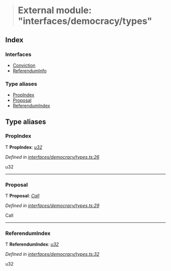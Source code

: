 > # External module: "interfaces/democracy/types"

## Index

### Interfaces

* [Conviction](../interfaces/_interfaces_democracy_types_.conviction.md)
* [ReferendumInfo](../interfaces/_interfaces_democracy_types_.referenduminfo.md)

### Type aliases

* [PropIndex](_interfaces_democracy_types_.md#propindex)
* [Proposal](_interfaces_democracy_types_.md#proposal)
* [ReferendumIndex](_interfaces_democracy_types_.md#referendumindex)

## Type aliases

###  PropIndex

Ƭ **PropIndex**: *[u32](../interfaces/_interfaceregistry_.interfaceregistry.md#u32)*

*Defined in [interfaces/democracy/types.ts:26](https://github.com/polkadot-js/api/blob/7e3da63/packages/types/src/interfaces/democracy/types.ts#L26)*

u32

___

###  Proposal

Ƭ **Proposal**: *[Call](../classes/_primitive_generic_call_.call.md)*

*Defined in [interfaces/democracy/types.ts:29](https://github.com/polkadot-js/api/blob/7e3da63/packages/types/src/interfaces/democracy/types.ts#L29)*

Call

___

###  ReferendumIndex

Ƭ **ReferendumIndex**: *[u32](../interfaces/_interfaceregistry_.interfaceregistry.md#u32)*

*Defined in [interfaces/democracy/types.ts:32](https://github.com/polkadot-js/api/blob/7e3da63/packages/types/src/interfaces/democracy/types.ts#L32)*

u32